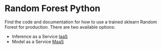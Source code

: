 # Random Forest Python
Find the code and documentation for how to use a trained sklearn Random Forest for production. There are two available options:
* Inference as a Service [IaaS](https://github.com/Matleo/MLPython2Java/tree/develop/Maschine%20Learning/RandomForest/IaaS)
* Model as a Service [MaaS](https://github.com/Matleo/MLPython2Java/tree/develop/Maschine%20Learning/RandomForest/MaaS)